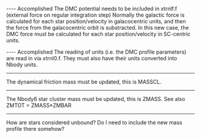 ---- Accomplished
The DMC potential needs to be included in xtrnlf.f (external force on regular integration step)
Normally the galactic force is calculated for each star position/velocity in galacocentric units,
  and then the force from the galacocentric orbit is substracted.
In this new case, the DMC force must be calculated for each star position/velocity in SC-centric units.

---- Accomplished
The reading of units (i.e. the DMC profile parameters) are read in via xtrnl0.f.
They must also have their units converted into Nbody units.

----
The dynamical friction mass must be updated, this is MASSCL.

----
The Nbody6 star cluster mass must be updated, this is ZMASS. See also ZMTOT = ZMASS*ZMBAR

---
How are stars considered unbound? Do I need to include the new mass profile there somehow?
